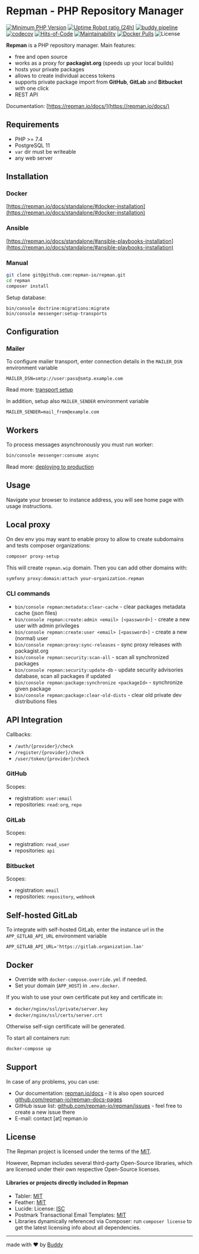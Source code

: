 # Repman - PHP Repository Manager

[![Minimum PHP Version](https://img.shields.io/badge/php-%3E%3D%207.4-8892BF.svg)](https://php.net/)
[![Uptime Robot ratio (24h)](https://badgen.net/uptime-robot/day/m784813562-93c7dab381e24ccdb679c5d2)](https://stats.uptimerobot.com/QAMQli6XQM)
[![buddy pipeline](https://app.buddy.works/repman/repman/pipelines/pipeline/244546/badge.svg?token=dbd28b3ece0d16aba095b8a33d0893d15f0403fbcc285a2a1a175cc77f7c94a8 "buddy pipeline")](https://app.buddy.works/repman/repman/pipelines/pipeline/244546)
[![codecov](https://codecov.io/gh/repman-io/repman/branch/master/graph/badge.svg)](https://codecov.io/gh/repman-io/repman)
[![Hits-of-Code](https://hitsofcode.com/github/repman-io/repman)](https://hitsofcode.com/view/github/repman-io/repman)
[![Maintainability](https://api.codeclimate.com/v1/badges/23a93132c8273cabf9eb/maintainability)](https://codeclimate.com/github/repman-io/repman/maintainability)
[![Docker Pulls](https://img.shields.io/docker/pulls/buddy/repman)](https://hub.docker.com/r/buddy/repman)
![License](https://img.shields.io/github/license/repman-io/repman)

**Repman** is a PHP repository manager. Main features:

- free and open source
- works as a proxy for **packagist.org** (speeds up your local builds)
- hosts your private packages
- allows to create individual access tokens
- supports private package import from **GitHub**, **GitLab** and **Bitbucket** with one click
- REST API

Documentation: [https://repman.io/docs/](https://repman.io/docs/)

## Requirements

- PHP >= 7.4
- PostgreSQL 11
- `var` dir must be writeable
- any web server

## Installation

### Docker

[https://repman.io/docs/standalone/#docker-installation](https://repman.io/docs/standalone/#docker-installation)

### Ansible

[https://repman.io/docs/standalone/#ansible-playbooks-installation](https://repman.io/docs/standalone/#ansible-playbooks-installation)

### Manual

```bash
git clone git@github.com:repman-io/repman.git
cd repman
composer install
```

Setup database:
```
bin/console doctrine:migrations:migrate
bin/console messenger:setup-transports
```

## Configuration

### Mailer

To configure mailer transport, enter connection details in the `MAILER_DSN` environment variable

```
MAILER_DSN=smtp://user:pass@smtp.example.com
```
Read more: [transport setup](https://symfony.com/doc/current/mailer.html#transport-setup)

In addition, setup also `MAILER_SENDER` environment variable
```
MAILER_SENDER=mail_from@example.com
```

## Workers

To process messages asynchronously you must run worker:

```bash
bin/console messenger:consume async
```

Read more: [deploying to production](https://symfony.com/doc/current/messenger.html#deploying-to-production)

## Usage

Navigate your browser to instance address, you will see home page with usage instructions.

## Local proxy

On dev env you may want to enable proxy to allow to create subdomains and tests composer organizations:

```bash
composer proxy-setup
```

This will create `repman.wip` domain. Then you can add other domains with:

```bash
symfony proxy:domain:attach your-organization.repman
```

### CLI commands

- `bin/console repman:metadata:clear-cache` - clear packages metadata cache (json files)
- `bin/console repman:create:admin <email> [<password>]` - create a new user with admin privileges
- `bin/console repman:create:user <email> [<password>]` - create a new (normal) user
- `bin/console repman:proxy:sync-releases` - sync proxy releases with packagist.org
- `bin/console repman:security:scan-all` - scan all synchronized packages
- `bin/console repman:security:update-db` - update security advisories database, scan all packages if updated
- `bin/console repman:package:synchronize <packageId>` - synchronize given package
- `bin/console repman:package:clear-old-dists` - clear old private dev distributions files

## API Integration

Callbacks:

- `/auth/{provider}/check`
- `/register/{provider}/check`
- `/user/token/{provider}/check`

### GitHub

Scopes:

- registration: `user:email`
- repositories: `read:org`, `repo`

### GitLab

Scopes:

- registration: `read_user`
- repositories: `api`

### Bitbucket

Scopes:

- registration: `email`
- repositories: `repository`, `webhook`

## Self-hosted GitLab

To integrate with self-hosted GitLab, enter the instance url in the `APP_GITLAB_API_URL` environment variable
```
APP_GITLAB_API_URL='https://gitlab.organization.lan'
```

## Docker

- Override with `docker-compose.override.yml` if needed.
- Set your domain (`APP_HOST`) in `.env.docker`.

If you wish to use your own certificate put key and certificate in:

- `docker/nginx/ssl/private/server.key`
- `docker/nginx/ssl/certs/server.crt`

Otherwise self-sign certificate will be generated.

To start all containers run:

```bash
docker-compose up
```

## Support

In case of any problems, you can use:

 - Our documentation: [repman.io/docs](https://repman.io/docs/) - it is also open sourced [github.com/repman-io/repman-docs-pages](https://github.com/repman-io/repman-docs-pages)
 - GitHub issue list: [github.com/repman-io/repman/issues](https://github.com/repman-io/repman/issues) - feel free to create a new issue there
 - E-mail: contact [at] repman.io

## License

The Repman project is licensed under the terms of the [MIT](LICENSE).

However, Repman includes several third-party Open-Source libraries, which are licensed under their own respective Open-Source licenses.

#### Libraries or projects directly included in Repman

 - Tabler:  [MIT](https://github.com/tabler/tabler/blob/master/LICENSE)
 - Feather: [MIT](https://github.com/feathericons/feather/blob/master/LICENSE)
 - Lucide: License: [ISC](https://github.com/lucide-icons/lucide/blob/master/LICENSE)
 - Postmark Transactional Email Templates: [MIT](https://github.com/wildbit/postmark-templates/blob/master/LICENSE)
 - Libraries dynamically referenced via Composer: run `composer license` to get the latest licensing info about all dependencies.

---

made with ❤️ by [Buddy](https://buddy.works)
